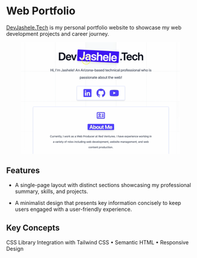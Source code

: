 # Web Portfolio

[DevJashele.Tech](https://devjashele.tech/) is my personal portfolio website to showcase my web development projects and career journey.

<div align="center">
<img src="./images/jashele-tillman-portfolio.gif" width="425" height="300">
</div>


## Features
 
- A single-page layout with distinct sections showcasing my professional summary, skills, and projects.

- A minimalist design that presents key information concisely to keep users engaged with a user-friendly experience.

## Key Concepts

CSS Library Integration with Tailwind CSS • Semantic HTML • Responsive Design
